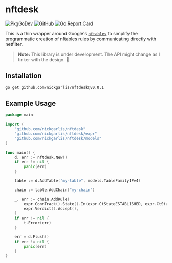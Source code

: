 # nftdesk

[![PkgGoDev](https://img.shields.io/badge/-reference-blue?logo=go&logoColor=white&labelColor=505050)](https://pkg.go.dev/github.com/nickgarlis/nftdesk)
[![GitHub](https://img.shields.io/github/license/nickgarlis/nftdesk)](https://img.shields.io/github/license/nickgarlis/nftdesk)
[![Go Report Card](https://goreportcard.com/badge/github.com/nickgarlis/nftdesk)](https://goreportcard.com/report/github.com/nickgarlis/nftdesk)

This is a thin wrapper around Google's
[`nftables`](https://github.com/google/nftables) to simplify the programmatic
creation of nftables rules by communicating directly with netfilter.

> **Note:** This library is under development. The API might change as I tinker with the design. 🚧

## Installation

```bash
go get github.com/nickgarlis/nftdesk@v0.0.1
```

## Example Usage

```go
package main

import (
	"github.com/nickgarlis/nftdesk"
	"github.com/nickgarlis/nftdesk/expr"
	"github.com/nickgarlis/nftdesk/models"
)

func main() {
	d, err := nftdesk.New()
	if err != nil {
		panic(err)
	}

	table := d.AddTable("my-table", models.TableFamilyIPv4)

	chain := table.AddChain("my-chain")

	_, err := chain.AddRule(
		expr.ConnTrack().State().In(expr.CtStateESTABLISHED, expr.CtStateRELATED),
		expr.Verdict().Accept(),
	)
	if err != nil {
		t.Error(err)
	}

	err = d.Flush()
	if err != nil {
		panic(err)
	}
}
```
